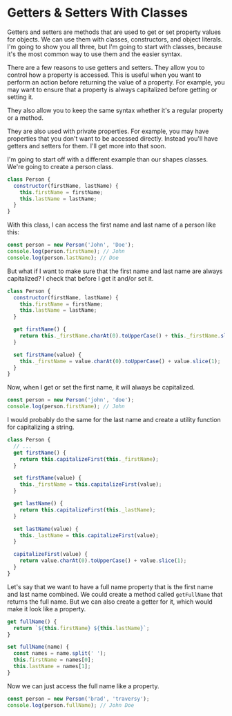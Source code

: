 # Getters & Setters With Classes

Getters and setters are methods that are used to get or set property values for objects. We can use them with classes, constructors, and object literals. I'm going to show you all three, but I'm going to start with classes, because it's the most common way to use them and the easier syntax.

There are a few reasons to use getters and setters. They allow you to control how a property is accessed. This is useful when you want to perform an action before returning the value of a property. For example, you may want to ensure that a property is always capitalized before getting or setting it.

They also allow you to keep the same syntax whether it's a regular property or a method.

They are also used with private properties. For example, you may have properties that you don't want to be accessed directly. Instead you'll have getters and setters for them. I'll get more into that soon.

I'm going to start off with a different example than our shapes classes. We're going to create a person class.

```js
class Person {
  constructor(firstName, lastName) {
    this.firstName = firstName;
    this.lastName = lastName;
  }
}
```

With this class, I can access the first name and last name of a person like this:

```js
const person = new Person('John', 'Doe');
console.log(person.firstName); // John
console.log(person.lastName); // Doe
```

But what if I want to make sure that the first name and last name are always capitalized? I check that before I get it and/or set it.

```js
class Person {
  constructor(firstName, lastName) {
    this.firstName = firstName;
    this.lastName = lastName;
  }

  get firstName() {
    return this._firstName.charAt(0).toUpperCase() + this._firstName.slice(1);
  }

  set firstName(value) {
    this._firstName = value.charAt(0).toUpperCase() + value.slice(1);
  }
}
```

Now, when I get or set the first name, it will always be capitalized.

```js
const person = new Person('john', 'doe');
console.log(person.firstName); // John
```

I would probably do the same for the last name and create a utility function for capitalizing a string.

```js
class Person {
  // ...
  get firstName() {
    return this.capitalizeFirst(this._firstName);
  }

  set firstName(value) {
    this._firstName = this.capitalizeFirst(value);
  }

  get lastName() {
    return this.capitalizeFirst(this._lastName);
  }

  set lastName(value) {
    this._lastName = this.capitalizeFirst(value);
  }

  capitalizeFirst(value) {
    return value.charAt(0).toUpperCase() + value.slice(1);
  }
}
```

Let's say that we want to have a full name property that is the first name and last name combined. We could create a method called `getFullName` that returns the full name. But we can also create a getter for it, which would make it look like a property.

```js
get fullName() {
  return `${this.firstName} ${this.lastName}`;
}

set fullName(name) {
  const names = name.split(' ');
  this.firstName = names[0];
  this.lastName = names[1];
}
```

Now we can just access the full name like a property.

```js
const person = new Person('brad', 'traversy');
console.log(person.fullName); // John Doe
```
